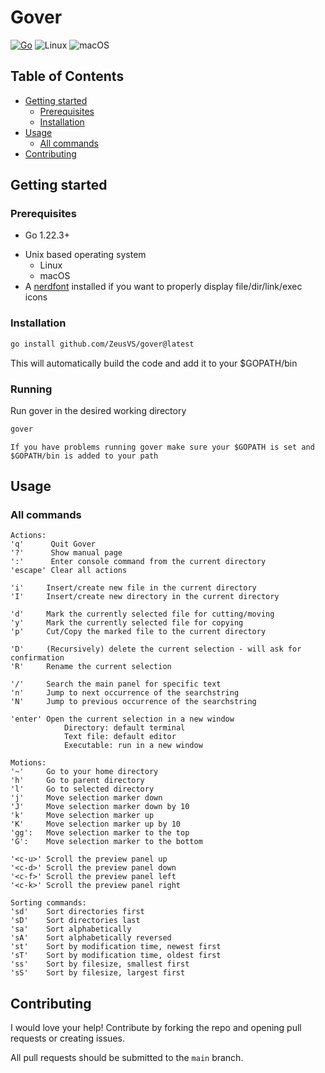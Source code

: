 # Gover

<!-- TODO: Add a logo here -->

[![Go](https://img.shields.io/badge/go-blue?style=for-the-badge&logo=go&logoColor=white&logoSize=auto)](https://go.dev)
![Linux](https://img.shields.io/badge/Linux-FCC624?style=for-the-badge&logo=linux&logoColor=black)
![macOS](https://img.shields.io/badge/macOS-black?style=for-the-badge&logo=apple&logoColor=F0F0F0)

<!-- TODO: Add a gif here -->

<!-- TODO: Add a description here -->

## Table of Contents

* [Getting started](#Getting-started)
    * [Prerequisites](#Prerequisites)
    * [Installation](#Installation)
* [Usage](#Usage)
    * [All commands](#All-commands)
* [Contributing](#Contributing)

## Getting started

### Prerequisites

* Go 1.22.3+
<!-- TODO: Add go intallation instructions here -->
* Unix based operating system
    * Linux
    * macOS
* A [nerdfont](https://github.com/ryanoasis/nerd-fonts) installed if you want to properly display file/dir/link/exec icons

### Installation

```bash
go install github.com/ZeusVS/gover@latest
```

This will automatically build the code and add it to your $GOPATH/bin 

### Running

Run gover in the desired working directory

```bash
gover
```

    If you have problems running gover make sure your $GOPATH is set and $GOPATH/bin is added to your path

## Usage

### All commands

```
Actions:
'q'      Quit Gover
'?'      Show manual page
':'      Enter console command from the current directory
'escape' Clear all actions

'i'     Insert/create new file in the current directory
'I'     Insert/create new directory in the current directory

'd'     Mark the currently selected file for cutting/moving
'y'     Mark the currently selected file for copying
'p'     Cut/Copy the marked file to the current directory

'D'     (Recursively) delete the current selection - will ask for confirmation
'R'     Rename the current selection

'/'     Search the main panel for specific text
'n'     Jump to next occurrence of the searchstring
'N'     Jump to previous occurrence of the searchstring

'enter' Open the current selection in a new window
            Directory: default terminal
            Text file: default editor
            Executable: run in a new window

Motions:
'~'     Go to your home directory
'h'     Go to parent directory
'l'     Go to selected directory
'j'     Move selection marker down
'J'     Move selection marker down by 10
'k'     Move selection marker up
'K'     Move selection marker up by 10
'gg':   Move selection marker to the top
'G':    Move selection marker to the bottom

'<c-u>' Scroll the preview panel up
'<c-d>' Scroll the preview panel down
'<c-f>' Scroll the preview panel left
'<c-k>' Scroll the preview panel right

Sorting commands:
'sd'    Sort directories first
'sD'    Sort directories last
'sa'    Sort alphabetically
'sA'    Sort alphabetically reversed
'st'    Sort by modification time, newest first
'sT'    Sort by modification time, oldest first
'ss'    Sort by filesize, smallest first
'sS'    Sort by filesize, largest first
```

## Contributing

I would love your help! Contribute by forking the repo and opening pull requests or creating issues.

All pull requests should be submitted to the `main` branch.
